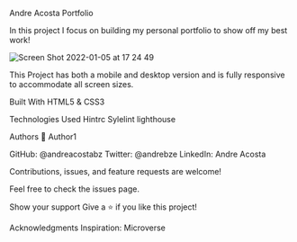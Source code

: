 Andre Acosta Portfolio

In this project I focus on building my personal portfolio to show off
my best work!

![Screen Shot 2022-01-05 at 17 24 49](https://user-images.githubusercontent.com/90656697/148305351-145b9ffc-6bfc-4e75-a228-e2bf3c9843d3.png)


This Project has both a mobile and desktop version and is fully responsive
to accommodate all screen sizes.

Built With
HTML5 & CSS3

Technologies Used
Hintrc
Sylelint
lighthouse


Authors
👤 Author1

GitHub: @andreacostabz
Twitter: @andrebze
LinkedIn: Andre Acosta

Contributions, issues, and feature requests are welcome!

Feel free to check the issues page.

Show your support
Give a ⭐️ if you like this project!

Acknowledgments
Inspiration: Microverse

